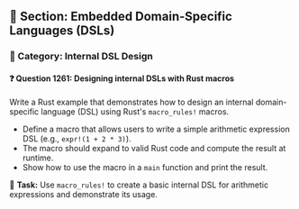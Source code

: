 ## 📘 Section: Embedded Domain-Specific Languages (DSLs)
### 🔹 Category: Internal DSL Design
#### ❓ Question 1261: Designing internal DSLs with Rust macros

Write a Rust example that demonstrates how to design an internal domain-specific language (DSL) using Rust's `macro_rules!` macros.

- Define a macro that allows users to write a simple arithmetic expression DSL (e.g., `expr!(1 + 2 * 3)`).
- The macro should expand to valid Rust code and compute the result at runtime.
- Show how to use the macro in a `main` function and print the result.

🔧 **Task:** Use `macro_rules!` to create a basic internal DSL for arithmetic expressions and demonstrate its usage.

